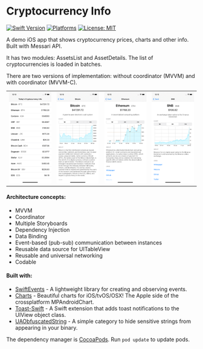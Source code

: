 # Cryptocurrency Info
[![Swift Version](https://img.shields.io/badge/Swift-5.3-F16D39.svg?style=flat)](https://swift.org)
[![Platforms](https://img.shields.io/badge/platform-iOS-lightgrey.svg)](https://developer.apple.com/swift/)
[![License: MIT](https://img.shields.io/badge/License-MIT-yellow.svg)](https://github.com/denissimon/Cryptocurrency-Info/blob/master/LICENSE)

A demo iOS app that shows cryptocurrency prices, charts and other info. Built with Messari API.

It has two modules: AssetsList and AssetDetails. The list of cryptocurrencies is loaded in batches.

There are two versions of implementation: without coordinator (MVVM) and with coordinator (MVVM-C).

<table> 
  <tr>
    <td> <img src="Screenshots/1 Cryptocurrency-Info - iPhone 11 - 2021-02-10.png" width = 190px></td>
    <td> <img src="Screenshots/2 Cryptocurrency-Info - iPhone 11 - 2021-02-10.png" width = 190px></td>
    <td> <img src="Screenshots/3 Cryptocurrency-Info - iPhone 11 - 2021-02-10.png" width = 190px></td>
    <td> <img src="Screenshots/4 Cryptocurrency-Info - iPhone 11 - 2021-02-10.png" width = 190px></td>
  </tr>
</table>

#### Architecture concepts:
- MVVM
- Coordinator
- Multiple Storyboards
- Dependency Injection
- Data Binding
- Event-based (pub-sub) communication between instances
- Reusable data source for UITableView
- Reusable and universal networking
- Codable

#### Built with:
- [SwiftEvents](https://github.com/denissimon/SwiftEvents) - A lightweight library for creating and observing events.
- [Charts](https://github.com/danielgindi/Charts) - Beautiful charts for iOS/tvOS/OSX! The Apple side of the crossplatform MPAndroidChart.
- [Toast-Swift](https://github.com/scalessec/Toast-Swift) - A Swift extension that adds toast notifications to the UIView object class.
- [UAObfuscatedString](https://github.com/UrbanApps/UAObfuscatedString) - A simple category to hide sensitive strings from appearing in your binary.

The dependency manager is [CocoaPods](https://cocoapods.org). Run `pod update` to update pods.
